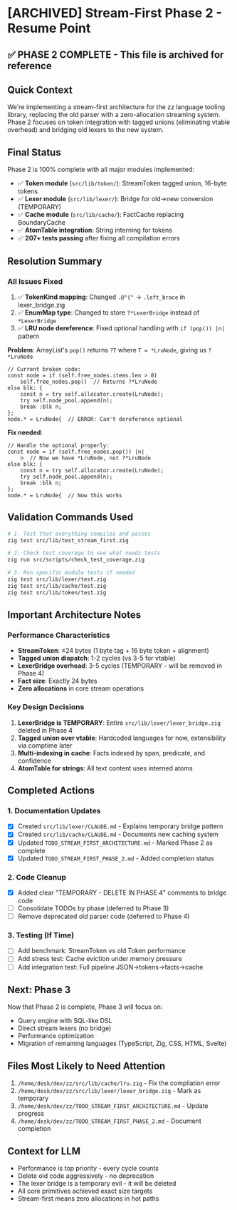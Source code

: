 # [ARCHIVED] Stream-First Phase 2 - Resume Point

## ✅ PHASE 2 COMPLETE - This file is archived for reference

## Quick Context
We're implementing a stream-first architecture for the zz language tooling library, replacing the old parser with a zero-allocation streaming system. Phase 2 focuses on token integration with tagged unions (eliminating vtable overhead) and bridging old lexers to the new system.

## Final Status
Phase 2 is 100% complete with all major modules implemented:
- ✅ **Token module** (`src/lib/token/`): StreamToken tagged union, 16-byte tokens
- ✅ **Lexer module** (`src/lib/lexer/`): Bridge for old→new conversion (TEMPORARY)
- ✅ **Cache module** (`src/lib/cache/`): FactCache replacing BoundaryCache
- ✅ **AtomTable integration**: String interning for tokens
- ✅ **207+ tests passing** after fixing all compilation errors

## Resolution Summary

### All Issues Fixed
1. ✅ **TokenKind mapping**: Changed `.@"{"` → `.left_brace` in lexer_bridge.zig
2. ✅ **EnumMap type**: Changed to store `?*LexerBridge` instead of `*LexerBridge`
3. ✅ **LRU node dereference**: Fixed optional handling with `if (pop()) |n|` pattern

**Problem**: ArrayList's `pop()` returns `?T` where `T = *LruNode`, giving us `?*LruNode`
```zig
// Current broken code:
const node = if (self.free_nodes.items.len > 0) 
    self.free_nodes.pop()  // Returns ?*LruNode
else blk: {
    const n = try self.allocator.create(LruNode);
    try self.node_pool.append(n);
    break :blk n;
};
node.* = LruNode{  // ERROR: Can't dereference optional
```

**Fix needed**:
```zig
// Handle the optional properly:
const node = if (self.free_nodes.pop()) |n|
    n  // Now we have *LruNode, not ?*LruNode
else blk: {
    const n = try self.allocator.create(LruNode);
    try self.node_pool.append(n);
    break :blk n;
};
node.* = LruNode{  // Now this works
```

## Validation Commands Used
```bash
# 1. Test that everything compiles and passes
zig test src/lib/test_stream_first.zig

# 2. Check test coverage to see what needs tests
zig run src/scripts/check_test_coverage.zig

# 3. Run specific module tests if needed
zig test src/lib/lexer/test.zig
zig test src/lib/cache/test.zig
zig test src/lib/token/test.zig
```

## Important Architecture Notes

### Performance Characteristics
- **StreamToken**: ≤24 bytes (1 byte tag + 16 byte token + alignment)
- **Tagged union dispatch**: 1-2 cycles (vs 3-5 for vtable)
- **LexerBridge overhead**: 3-5 cycles (TEMPORARY - will be removed in Phase 4)
- **Fact size**: Exactly 24 bytes
- **Zero allocations** in core stream operations

### Key Design Decisions
1. **LexerBridge is TEMPORARY**: Entire `src/lib/lexer/lexer_bridge.zig` deleted in Phase 4
2. **Tagged union over vtable**: Hardcoded languages for now, extensibility via comptime later
3. **Multi-indexing in cache**: Facts indexed by span, predicate, and confidence
4. **AtomTable for strings**: All text content uses interned atoms

## Completed Actions

### 1. Documentation Updates
- [x] Created `src/lib/lexer/CLAUDE.md` - Explains temporary bridge pattern
- [x] Created `src/lib/cache/CLAUDE.md` - Documents new caching system
- [x] Updated `TODO_STREAM_FIRST_ARCHITECTURE.md` - Marked Phase 2 as complete
- [x] Updated `TODO_STREAM_FIRST_PHASE_2.md` - Added completion status

### 2. Code Cleanup
- [x] Added clear "TEMPORARY - DELETE IN PHASE 4" comments to bridge code
- [ ] Consolidate TODOs by phase (deferred to Phase 3)
- [ ] Remove deprecated old parser code (deferred to Phase 4)

### 3. Testing (If Time)
- [ ] Add benchmark: StreamToken vs old Token performance
- [ ] Add stress test: Cache eviction under memory pressure
- [ ] Add integration test: Full pipeline JSON→tokens→facts→cache

## Next: Phase 3
Now that Phase 2 is complete, Phase 3 will focus on:
- Query engine with SQL-like DSL
- Direct stream lexers (no bridge)
- Performance optimization
- Migration of remaining languages (TypeScript, Zig, CSS, HTML, Svelte)

## Files Most Likely to Need Attention
1. `/home/desk/dev/zz/src/lib/cache/lru.zig` - Fix the compilation error
2. `/home/desk/dev/zz/src/lib/lexer/lexer_bridge.zig` - Mark as temporary
3. `/home/desk/dev/zz/TODO_STREAM_FIRST_ARCHITECTURE.md` - Update progress
4. `/home/desk/dev/zz/TODO_STREAM_FIRST_PHASE_2.md` - Document completion

## Context for LLM
- Performance is top priority - every cycle counts
- Delete old code aggressively - no deprecation
- The lexer bridge is a temporary evil - it will be deleted
- All core primitives achieved exact size targets
- Stream-first means zero allocations in hot paths